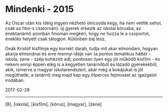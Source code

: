 # Mindenki - 2015

Az Oscar után kis ideig ingyen nézhető (micsoda kegy, ha nem vetítik sehol, csak az hbo-s csatornán): új gyerek érkezik az iskolai kórusba, az énektanárnő azonban finoman megkéri, hogy ne húzza le a csoportot, éneklés helyett csak tátogjon. Különben baj lesz.

Deák Kristóf kisfilmje egy korrekt darab, tudja mit akar elmondani, hogyan akarja elmondnai és erre mennyi ideje van (a pontos tematikus háttér - iskola, zene - szép kohéziót ad), pontosan ilyen egy jól működő kisfilm - és nekem ennyi éppen elég is a kegyetlen tanárnőből és lázadó gyerekekből, akik, ismerve a magyar iskolarendszert, akár még a bokájukat is jól megüthetik; a tanárnő meg majd kap egy ötperces fejmosást az igazgatói irodában.

2017-02-28

----

[8], [iskola], [kisfilm], [kórus], [magyar], [zene]
